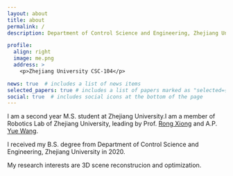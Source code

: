 ```yaml
---
layout: about
title: about
permalink: /
description: Department of Control Science and Engineering, Zhejiang University, China

profile:
  align: right
  image: me.png
  address: >
    <p>Zhejiang University CSC-104</p>

news: true  # includes a list of news items
selected_papers: true # includes a list of papers marked as "selected={true}"
social: true  # includes social icons at the bottom of the page
---
```


I am a second year M.S. student at Zhejiang University.I am a member of Robotics Lab of Zhejiang University, leading by Prof. [Rong Xiong](https://person.zju.edu.cn/rongxiong) and A.P. [Yue Wang](https://ywang-zju.github.io).

I received my B.S. degree from Department of Control Science and Engineering, Zhejiang University in 2020.

My research interests are 3D scene reconstrucion and optimization.